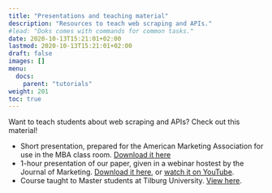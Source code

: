 ```yaml
---
title: "Presentations and teaching material"
description: "Resources to teach web scraping and APIs."
#lead: "Doks comes with commands for common tasks."
date: 2020-10-13T15:21:01+02:00
lastmod: 2020-10-13T15:21:01+02:00
draft: false
images: []
menu:
  docs:
    parent: "tutorials"
weight: 201
toc: true
---
```


Want to teach students about web scraping and APIs? Check out this material!

- Short presentation, prepared for the American Marketing Association for use in the MBA class room. [Download it here](../boegershausen_et_al_fields_of_gold.pptx)
- 1-hour presentation of our paper, given in a webinar hostest by the Journal of Marketing. [Download it here](/data/webdata_public.pdf), or [watch it on YouTube](https://youtu.be/KiyFyLEkqNk).
- Course taught to Master students at Tilburg University. [View here](https://odcm.hannesdatta.com).